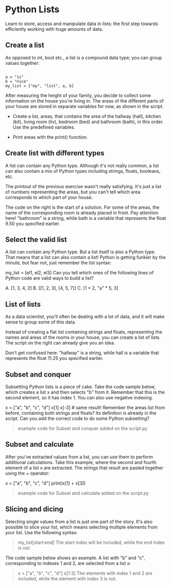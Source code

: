 # Python Lists
Learn to store, access and manipulate data in lists: the first step towards efficiently working with huge amounts of data.


## Create a list
As opposed to int, bool etc., a list is a compound data type; you can group values together:

```

a = "is"
b = "nice"
my_list = ["my", "list", a, b]

```

After measuring the height of your family, you decide to collect some information on the house you're living in. The areas of the different parts of your house are stored in separate variables for now, as shown in the script.

 - Create a list, areas, that contains the area of the hallway (hall), kitchen (kit), living room (liv), bedroom (bed) and bathroom (bath), in this order. Use the predefined variables.

- Print areas with the print() function.

## Create list with different types
A list can contain any Python type. Although it's not really common, a list can also contain a mix of Python types including strings, floats, booleans, etc.

The printout of the previous exercise wasn't really satisfying. It's just a list of numbers representing the areas, but you can't tell which area corresponds to which part of your house.

The code on the right is the start of a solution. For some of the areas, the name of the corresponding room is already placed in front. Pay attention here! "bathroom" is a string, while bath is a variable that represents the float 9.50 you specified earlier.


## Select the valid list

A list can contain any Python type. But a list itself is also a Python type. That means that a list can also contain a list! Python is getting funkier by the minute, but fear not, just remember the list syntax:

my_list = [el1, el2, el3]
Can you tell which ones of the following lines of Python code are valid ways to build a list?

A. [1, 3, 4, 2] B. [[1, 2, 3], [4, 5, 7]] C. [1 + 2, "a" * 5, 3]

## List of lists
As a data scientist, you'll often be dealing with a lot of data, and it will make sense to group some of this data.

Instead of creating a flat list containing strings and floats, representing the names and areas of the rooms in your house, you can create a list of lists. The script on the right can already give you an idea.

Don't get confused here: "hallway" is a string, while hall is a variable that represents the float 11.25 you specified earlier.

## Subset and conquer
Subsetting Python lists is a piece of cake. Take the code sample below, which creates a list x and then selects "b" from it. Remember that this is the second element, so it has index 1. You can also use negative indexing.

x = ["a", "b", "c", "d"]
x[1]
x[-3] # same result!
Remember the areas list from before, containing both strings and floats? Its definition is already in the script. Can you add the correct code to do some Python subsetting?

 > example code for Subset and conquer added on the script.py

## Subset and calculate
After you've extracted values from a list, you can use them to perform additional calculations. Take this example, where the second and fourth element of a list x are extracted. The strings that result are pasted together using the + operator:

x = ["a", "b", "c", "d"]
print(x[1] + x[3])

 > example code for Subset and calculate  added on the script.py

## Slicing and dicing
Selecting single values from a list is just one part of the story. It's also possible to slice your list, which means selecting multiple elements from your list. Use the following syntax:

 > my_list[start:end]
The start index will be included, while the end index is not.

The code sample below shows an example. A list with "b" and "c", corresponding to indexes 1 and 2, are selected from a list x:

 > x = ["a", "b", "c", "d"]
 > x[1:3]
The elements with index 1 and 2 are included, while the element with index 3 is not.